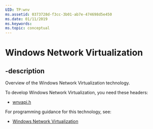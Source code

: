 ```yaml
---
UID: TP:wnv
ms.assetid: 0373728d-f3cc-3b01-ab7e-474698d5e450
ms.date: 01/11/2019
ms.keywords: 
ms.topic: conceptual
---
```


# Windows Network Virtualization

## -description

Overview of the Windows Network Virtualization technology.

To develop Windows Network Virtualization, you need these headers:

 * [wnvapi.h](../wnvapi/index.md)

For programming guidance for this technology, see:
* [Windows Network Virtualization](/windows/desktop/wnv)

